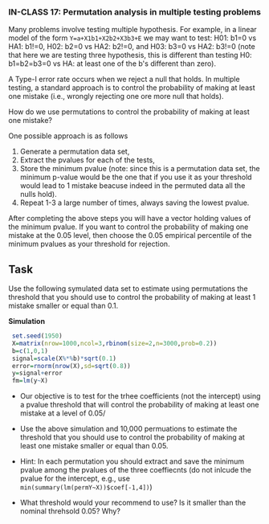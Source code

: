  ### IN-CLASS 17: Permutation analysis in multiple testing problems 

Many problems involve testing multiple hypothesis. For example, in a linear model of the form `Y=a+X1b1+X2b2+X3b3+E` we may want to test: H01: b1=0 vs HA1: b1!=0, H02: b2=0 vs HA2: b2!=0, and H03: b3=0 vs HA2: b3!=0 (note that here we are testing three hypothesis, this is different than testing  H0: b1=b2=b3=0 vs HA: at least one of the b's different than zero).

A Type-I error rate occurs when we reject a null that holds. In multiple testing, a standard approach is to control the probability of making at least one mistake (i.e., wrongly rejecting one ore more null that holds). 

How do we use permutations to control the probability of making at least one mistake? 

One possible approach is as follows

  1) Generate a permutation data set,
  2) Extract the pvalues for each of the tests,
  3) Store the minimum pvalue (note: since this is a permutation data set, the minimum p-value would be the one that if you use it as your threshold would lead to 1 mistake beacuse indeed in the permuted data all the nulls hold).
  4) Repeat 1-3 a large number of times, always saving the lowest pvalue.

After completing the above steps you will have a vector holding values of the minimum pvalue. If you want to control the probability of making one mistake at the 0.05 level, then choose the 0.05 empirical percentile of the minimum pvalues as your threshold for rejection.

## Task

Use the following symulated data set to estimate using permutations the threshold that you should use to control the probability of making at least 1 mistake smaller or equal than 0.1.

**Simulation**

```r 
 set.seed(1950)
 X=matrix(nrow=1000,ncol=3,rbinom(size=2,n=3000,prob=0.2))
 b=c(1,0,1)
 signal=scale(X%*%b)*sqrt(0.1)
 error=rnorm(nrow(X),sd=sqrt(0.8))
 y=signal+error
 fm=lm(y~X)
```

- Our objective is to test for the trhee coefficients (not the intercept) using a pvalue threshold that will control the probability of making at least one mistake at a level of 0.05/

- Use the above simulation and  10,000 permuations to estimate the threshold that you should use to control the probability of making at least   one mistake smaller or equal than 0.05. 
- Hint: In each permutation you should extract and save the minimum pvalue among the pvalues of the three coeffiecnts (do not inlcude the pvalue for the intercept, e.g., use `min(summary(lm(permY~X))$coef[-1,4])`)
- What threshold would your recommend to use? Is it smaller than the nominal threhsold 0.05? Why? 



